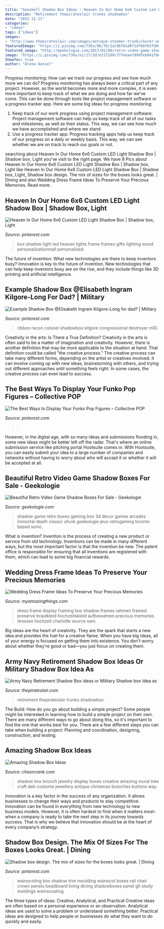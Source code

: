 ```yaml
---
title: "Seashell Shadow Box Ideas : Heaven In Our Home 6x6 Custom Led Light Shadow Box"
description: "Retirement thepirateslair trunks shadowbox"
date: "2022-11-11"
categories:
- "ideas"
tags: ["ideas"]
images:
- "http://www.thepirateslair.com/images/antique-steamer-trunk/chuckr-antique-trunk-426-shadowbox2.jpg"
featuredImage: "https://i.pinimg.com/736x/86/f6/1d/86f61d8f1df68f03fd0c4337ca92d85b.jpg"
featured_image: "http://geekologie.com/2017/02/08/retro-video-game-shadow-boxes-6.jpg"
image: "https://i.pinimg.com/736x/e1/17/2d/e1172d9c777eeaef99dfeb041f8e44d7--wall-trim-box-design.jpg"
ShowToc: true
author: "Alena Daniel"
---
```



Progress monitoring: How can we track our progress and see how much more we can do?
Progress monitoring has always been a critical part of any project. However, as the world becomes more and more complex, it is even more important to keep track of what we are doing and how far we've come. This can be done through tools like project management software or a progress tracker app. Here are some big ideas for progress monitoring: 
1. Keep track of our work progress using project management software: Project management software can help us keep track of all of our tasks and milestones, as well as their status. This way, we can see how much we have accomplished and where we stand. 
2. Use a progress tracker app: Progress tracking apps help us keep track of our progress on a daily or weekly basis. This way, we can see whether we are on track to reach our goals or not. 

	

		
searching about Heaven In Our Home 6x6 Custom LED Light Shadow Box | Shadow box, Light you've visit to the right page. We have 8 Pics about Heaven In Our Home 6x6 Custom LED Light Shadow Box | Shadow box, Light like Heaven In Our Home 6x6 Custom LED Light Shadow Box | Shadow box, Light, Shadow box design. The mix of sizes for the boxes looks great. | Dining and also Wedding Dress Frame Ideas To Preserve Your Precious Memories. Read more:
		
    
## Heaven In Our Home 6x6 Custom LED Light Shadow Box | Shadow Box, Light

<img loading=lazy src="https://i.pinimg.com/736x/ee/77/14/ee7714825a504c4d3c80d27d3771fd54.jpg" onerror="this.onerror=null;this.src='https://tse2.mm.bing.net/th?id=OIP.p6F5XaineAY-iPPIG6dEUQHaHa&amp;pid=15.1';" alt="Heaven In Our Home 6x6 Custom LED Light Shadow Box | Shadow box, Light">

_Source: pinterest.com_

>box shadow light led heaven lights frame frames gifts lighting wood personalizationmall personalized. 

	

The future of invention: What new technologies are there to keep inventors busy?
Innovation is key to the future of invention. New technologies that can help keep inventors busy are on the rise, and they include things like 3D printing and artificial intelligence.

    
## Example Shadow Box @Elisabeth Ingram Kilgore-Long For Dad? | Military

<img loading=lazy src="https://i.pinimg.com/736x/9d/10/e0/9d10e0dbd951448628a1b72722b11eff--military-ribbon-display-military-veterans.jpg" onerror="this.onerror=null;this.src='https://tse2.mm.bing.net/th?id=OIP.uAgwB9ZP3lVxtUORgmmQpQHaFI&amp;pid=15.1';" alt="Example Shadow Box @Elisabeth Ingram Kilgore-Long for dad? | Military">

_Source: pinterest.com_

>ribbon recon colonel shadowbox kilgore congressional destroyer m10. 

	

Creativity in the arts: Is There a True Definition?
Creativity in the arts is often said to be a matter of imagination and creativity. However, there is another definition that may be more applicable to the situation at hand. That definition could be called "the creative process." The creative process can take many different forms, depending on the artist or creatives involved. It can involve coming up with new ideas, brainstorming with others, and trying out different approaches until something feels right. In some cases, the creative process can even lead to success.

    
## The Best Ways To Display Your Funko Pop Figures – Collective POP

<img loading=lazy src="https://i.pinimg.com/736x/86/f6/1d/86f61d8f1df68f03fd0c4337ca92d85b.jpg" onerror="this.onerror=null;this.src='https://tse3.mm.bing.net/th?id=OIP.TQZi7hLzBW0BQ7svbUVi6gHaJ3&amp;pid=15.1';" alt="The Best Ways to Display Your Funko Pop Figures – Collective POP">

_Source: pinterest.com_

>. 

	

However, in the digital age, with so many ideas and submissions flooding in, some new ideas might be better left off the radar. That's where an online submission service like pitching portal Hootsuite comes in. With Hootsuite, you can easily submit your idea to a large number of companies and networks without having to worry about who will accept it or whether it will be accepted at all.

    
## Beautiful Retro Video Game Shadow Boxes For Sale - Geekologie

<img loading=lazy src="http://geekologie.com/2017/02/08/retro-video-game-shadow-boxes-6.jpg" onerror="this.onerror=null;this.src='https://tse4.mm.bing.net/th?id=OIP.8TVWrTdjJ7hytXQXFZorugEpEs&amp;pid=15.1';" alt="Beautiful Retro Video Game Shadow Boxes For Sale - Geekologie">

_Source: geekologie.com_

>shadow game retro boxes gaming box 3d decor games arcades immortal depth classic ufunk geekologie jeux retrogaming toronto based sonic. 

	

What is invention?
Invention is the process of creating a new product or service from old technology. Inventions can be made in many different ways, but the most important factor is that the invention be new. 
The patent office is responsible for ensuring that all inventions are registered with them, which can lead to some big financial rewards.

    
## Wedding Dress Frame Ideas To Preserve Your Precious Memories

<img loading=lazy src="http://myamazingthings.com/wp-content/uploads/2017/11/wedding-dress-display-4-.jpg" onerror="this.onerror=null;this.src='https://tse4.mm.bing.net/th?id=OIP.20xP-N5b8NYLh1i54GsH_gHaK2&amp;pid=15.1';" alt="Wedding Dress Frame Ideas To Preserve Your Precious Memories">

_Source: myamazingthings.com_

>dress frame display framing box shadow frames rahmen framed preserve brautkleid hochzeitskleid aufbewahren precious memories dresses hochzeit charlotte source sam. 

	

Big ideas are the heart of creativity. They are the spark that starts a new idea and provides the fuel for a creative flame. When you have big ideas, all of your energy is focused on getting them into existence. You don't worry about whether they're good or bad—you just focus on creating them.

    
## Army Navy Retirement Shadow Box Ideas Or Military Shadow Box Idea As

<img loading=lazy src="http://www.thepirateslair.com/images/antique-steamer-trunk/chuckr-antique-trunk-426-shadowbox2.jpg" onerror="this.onerror=null;this.src='https://tse4.mm.bing.net/th?id=OIP.unrBiRkxvE8fxE71ricujgHaF7&amp;pid=15.1';" alt="Army Navy Retirement Shadow Box ideas or Military Shadow box Idea as">

_Source: thepirateslair.com_

>retirement thepirateslair trunks shadowbox. 

	

The Build: How do you go about building a simple project?
Some people might be interested in learning how to build a simple project on their own. There are many different ways to go about doing this, so it's important to find the one that works best for you. There are a few different steps you can take when building a project: Planning and coordination, designing, construction, and testing.

    
## Amazing Shadow Box Ideas

<img loading=lazy src="http://www.cheercrank.com/wp-content/uploads/2016/08/15-shadow-box-ideas.jpg" onerror="this.onerror=null;this.src='https://tse4.mm.bing.net/th?id=OIP.BL7xB2LET2GjI_qLCO8H9QHaJ3&amp;pid=15.1';" alt="Amazing Shadow Box Ideas">

_Source: cheercrank.com_

>shadow box brooch jewelry display boxes creative amazing mural tree craft deb costume jewellery antique christmas brooches buttons way. 

	

Innovation is a key factor in the success of any organization. It allows businesses to change their ways and products to stay competitive. Innovation can be found in everything from new technology to new business models. However, it is often hardest to find when it matters most- when a company is ready to take the next step in its journey towards success. That is why we believe that innovation should be at the heart of every company’s strategy.

    
## Shadow Box Design. The Mix Of Sizes For The Boxes Looks Great. | Dining

<img loading=lazy src="https://i.pinimg.com/736x/e1/17/2d/e1172d9c777eeaef99dfeb041f8e44d7--wall-trim-box-design.jpg" onerror="this.onerror=null;this.src='https://tse1.mm.bing.net/th?id=OIP.jQ9PZHvd2GoxsZAaeUPScgHaEs&amp;pid=15.1';" alt="Shadow box design. The mix of sizes for the boxes looks great. | Dining">

_Source: pinterest.com_

>wainscoting box shadow trim moulding wainscot boxes rail chair crown panels beadboard living dining shadowboxes panel gh study moldings wainscoating. 

	

The three types of ideas: Creative, Analytical, and Practical
Creative ideas are often based on a personal experience or an observation. Analytical ideas are used to solve a problem or understand something better. Practical ideas are designed to help people or businesses do what they want to do quickly and easily.

